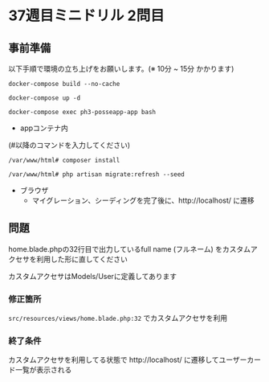 # 37週目ミニドリル 2問目

## 事前準備

以下手順で環境の立ち上げをお願いします。(※ 10分 ~ 15分 かかります)

`docker-compose build --no-cache`

`docker-compose up -d`

`docker-compose exec ph3-posseapp-app bash`

- appコンテナ内

(#以降のコマンドを入力してください)

`/var/www/html# composer install`

`/var/www/html# php artisan migrate:refresh --seed`

- ブラウザ
  - マイグレーション、シーディングを完了後に、http://localhost/ に遷移

## 問題

home.blade.phpの32行目で出力しているfull name (フルネーム) をカスタムアクセサを利用した形に直してください

カスタムアクセサはModels/Userに定義してあります

### 修正箇所

`src/resources/views/home.blade.php:32` でカスタムアクセサを利用


### 終了条件

カスタムアクセサを利用してる状態で http://localhost/ に遷移してユーザーカード一覧が表示される
